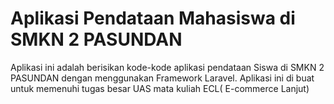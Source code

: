 # Aplikasi Pendataan Mahasiswa di SMKN 2 PASUNDAN

Aplikasi ini adalah berisikan kode-kode aplikasi pendataan Siswa di SMKN 2 PASUNDAN dengan menggunakan Framework Laravel. Aplikasi ini di buat untuk memenuhi tugas besar UAS mata kuliah ECL( E-commerce Lanjut)

